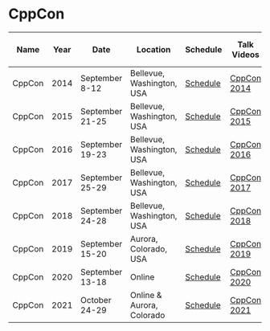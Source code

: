 # CppCon

| Name | Year | Date | Location | Schedule | Talk Videos | Lightning Talk Videos  | Slides | Video Channel |
|---|---|---|---|---|---|---|---|---|
| CppCon | 2014 | September 8-12 | Bellevue, Washington, USA | [Schedule](https://cppcon.org/conference-program/) | [CppCon 2014](https://www.youtube.com/playlist?list=PLHTh1InhhwT7esTl1bRitiizeEnksGU7J) |  | [Slides](https://github.com/CppCon/CppCon2014) | [YouTube](https://www.youtube.com/user/CppCon/) |
| CppCon | 2015 | September 21-25 | Bellevue, Washington, USA | [Schedule](https://cppcon.org/2015program/) | [CppCon 2015](https://www.youtube.com/playlist?list=PLHTh1InhhwT75gykhs7pqcR_uSiG601oh) | [CppCon 2015](https://www.youtube.com/playlist?list=PLHTh1InhhwT5CG9nJE1sKKHUhz1jOmvjM) | [Slides](https://github.com/CppCon/CppCon2015) | [YouTube](https://www.youtube.com/user/CppCon/) |
| CppCon | 2016 | September 19-23 | Bellevue, Washington, USA | [Schedule](https://cppcon.org/2016program/) | [CppCon 2016](https://www.youtube.com/playlist?list=PLHTh1InhhwT7J5jl4vAhO1WvGHUUFgUQH) | [CppCon 2016](https://www.youtube.com/playlist?list=PLHTh1InhhwT6aWgfHhrvYY3s-lqk0Y9iP) | [Slides](https://github.com/CppCon/CppCon2016) | [YouTube](https://www.youtube.com/user/CppCon/) |
| CppCon | 2017 | September 25-29 | Bellevue, Washington, USA | [Schedule](https://cppcon.org/cppcon-2017-program/) | [CppCon 2017](https://www.youtube.com/playlist?list=PLHTh1InhhwT6bwIpRk0ZbCA0N2p1taxd6) | [CppCon 2017](https://www.youtube.com/playlist?list=PLHTh1InhhwT55y4fRRTBIelxnRSZ8G5yg) | [Slides](https://github.com/CppCon/CppCon2017) | [YouTube](https://www.youtube.com/user/CppCon/) |
| CppCon | 2018 | September 24-28 | Bellevue, Washington, USA | [Schedule](https://cppcon.org/cppcon-2018-program/) | [CppCon 2018](https://www.youtube.com/watch?v=HddFGPTAmtU&list=PLHTh1InhhwT6V9RVdFRoCG_Pm5udDxG1c) | [CppCon 2018](https://www.youtube.com/watch?v=hwT8K3-NH1w&list=PLHTh1InhhwT7GoW7bjOEe2EjyOTkm6Mgd) | [Slides](https://github.com/CppCon/CppCon2018) | [YouTube](https://www.youtube.com/user/CppCon/) |
| CppCon | 2019 | September 15-20 | Aurora, Colorado, USA | [Schedule](https://cppcon.org/cppcon-2019-program/) | [CppCon 2019](https://www.youtube.com/playlist?list=PLHTh1InhhwT6KhvViwRiTR7I5s09dLCSw) | [CppCon 2019](https://www.youtube.com/user/CppCon/) | [Slides](https://github.com/CppCon/CppCon2019) | [YouTube](https://www.youtube.com/user/CppCon/) |
| CppCon | 2020 | September 13-18 | Online | [Schedule](https://cppcon.org/program2020/) | [CppCon 2020](https://www.youtube.com/user/CppCon/playlists?view=50&sort=dd&shelf_id=4) | [CppCon 2020](https://www.youtube.com/playlist?list=PLHTh1InhhwT7bZ9bfG3pIR6VVjXLrrUoP) | [Slides](https://github.com/CppCon/CppCon2020) | [YouTube](https://www.youtube.com/user/CppCon/) |
| CppCon | 2021 | October 24-29 | Online & Aurora, Colorado | [Schedule](https://cppcon.org/program2021/) | [CppCon 2021](https://www.youtube.com/watch?v=pfIC-kle4b0&list=PLHTh1InhhwT6bY4nS4p7f5b_754myC3ze) | | | [YouTube](https://www.youtube.com/user/CppCon/) |
